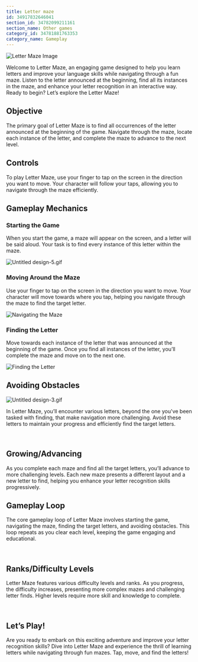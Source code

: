 ```yaml
---
title: Letter maze
id: 34917832646041
section_id: 34782099211161
section_name: Other games
category_id: 34781881763353
category_name: Gameplay
---
```

![Letter Maze Image](https://help.studycat.com/hc/article_attachments/34917832623897)


Welcome to Letter Maze, an engaging game designed to help you learn letters and improve your language skills while navigating through a fun maze. Listen to the letter announced at the beginning, find all its instances in the maze, and enhance your letter recognition in an interactive way. Ready to begin? Let’s explore the Letter Maze!


## Objective


The primary goal of Letter Maze is to find all occurrences of the letter announced at the beginning of the game. Navigate through the maze, locate each instance of the letter, and complete the maze to advance to the next level.


## Controls


To play Letter Maze, use your finger to tap on the screen in the direction you want to move. Your character will follow your taps, allowing you to navigate through the maze efficiently.


## Gameplay Mechanics


### Starting the Game


When you start the game, a maze will appear on the screen, and a letter will be said aloud. Your task is to find every instance of this letter within the maze.


![Untitled design-5.gif](https://help.studycat.com/hc/article_attachments/35079949007769)


### Moving Around the Maze


Use your finger to tap on the screen in the direction you want to move. Your character will move towards where you tap, helping you navigate through the maze to find the target letter.


![Navigating the Maze](https://help.studycat.com/hc/article_attachments/34917832629785)


### Finding the Letter


Move towards each instance of the letter that was announced at the beginning of the game. Once you find all instances of the letter, you’ll complete the maze and move on to the next one.


![Finding the Letter](https://help.studycat.com/hc/article_attachments/34917832631321)


## Avoiding Obstacles


![Untitled design-3.gif](https://help.studycat.com/hc/article_attachments/35076983481369)


In Letter Maze, you’ll encounter various letters, beyond the one you've been tasked with finding, that make navigation more challenging. Avoid these letters to maintain your progress and efficiently find the target letters.


 


## Growing/Advancing


As you complete each maze and find all the target letters, you’ll advance to more challenging levels. Each new maze presents a different layout and a new letter to find, helping you enhance your letter recognition skills progressively.


## Gameplay Loop


The core gameplay loop of Letter Maze involves starting the game, navigating the maze, finding the target letters, and avoiding obstacles. This loop repeats as you clear each level, keeping the game engaging and educational.


 


## Ranks/Difficulty Levels


Letter Maze features various difficulty levels and ranks. As you progress, the difficulty increases, presenting more complex mazes and challenging letter finds. Higher levels require more skill and knowledge to complete.


 


## Let’s Play!


Are you ready to embark on this exciting adventure and improve your letter recognition skills? Dive into Letter Maze and experience the thrill of learning letters while navigating through fun mazes. Tap, move, and find the letters!


 

